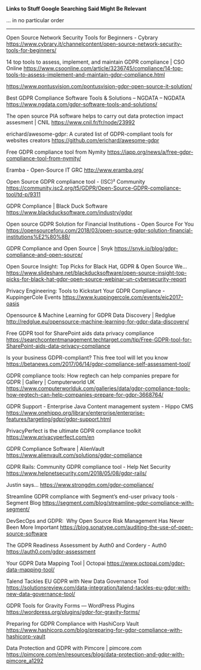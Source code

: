 **Links to Stuff Google Searching Said Might Be Relevant**

... in no particular order

--------------


Open Source Network Security Tools for Beginners - Cybrary
https://www.cybrary.it/channelcontent/open-source-network-security-tools-for-beginners/

14 top tools to assess, implement, and maintain GDPR compliance | CSO Online
https://www.csoonline.com/article/3236745/compliance/14-top-tools-to-assess-implement-and-maintain-gdpr-compliance.html

https://www.pontusvision.com/pontusvision-gdpr-open-source-it-solution/

Best GDPR Compliance Software Tools & Solutions – NGDATA – NGDATA
https://www.ngdata.com/gdpr-software-tools-and-solutions/

The open source PIA software helps to carry out data protection impact assesment | CNIL
https://www.cnil.fr/fr/node/23992

erichard/awesome-gdpr: A curated list of GDPR-compliant tools for websites creators
https://github.com/erichard/awesome-gdpr

Free GDPR compliance tool from Nymity
https://iapp.org/news/a/free-gdpr-compliance-tool-from-nymity/

Eramba - Open-Source IT GRC
http://www.eramba.org/

Open Source GDPR compliance tool - (ISC)² Community
https://community.isc2.org/t5/GDPR/Open-Source-GDPR-compliance-tool/td-p/9311

GDPR Compliance | Black Duck Software
https://www.blackducksoftware.com/industry/gdpr

Open source GDPR Solution for Financial Institutions​ - Open Source For You
https://opensourceforu.com/2018/03/open-source-gdpr-solution-financial-institutions%E2%80%8B/

GDPR Compliance and Open Source | Snyk
https://snyk.io/blog/gdpr-compliance-and-open-source/

Open Source Insight: Top Picks for Black Hat, GDPR & Open Source We…
https://www.slideshare.net/blackducksoftware/open-source-insight-top-picks-for-black-hat-gdpr-open-source-webinar-un-cybersecurity-report

Privacy Engineering: Tools to Kickstart Your GDPR Compliance - KuppingerCole Events
https://www.kuppingercole.com/events/eic2017-oasis

Opensource & Machine Learning for GDPR Data Discovery | Redglue
http://redglue.eu/opensource-machine-learning-for-gdpr-data-discovery/

Free GDPR tool for SharePoint aids data privacy compliance
https://searchcontentmanagement.techtarget.com/tip/Free-GDPR-tool-for-SharePoint-aids-data-privacy-compliance

Is your business GDPR-compliant? This free tool will let you know
https://betanews.com/2017/06/14/gdpr-compliance-self-assessment-tool/

GDPR compliance tools: How regtech can help companies prepare for GDPR | Gallery | Computerworld UK
https://www.computerworlduk.com/galleries/data/gdpr-compliance-tools-how-regtech-can-help-companies-prepare-for-gdpr-3668764/

GDPR Support - Enterprise Java Content management system - Hippo CMS
https://www.onehippo.org/library/enterprise/enterprise-features/targeting/gdpr/gdpr-support.html

PrivacyPerfect is the ultimate GDPR compliance toolkit
https://www.privacyperfect.com/en

GDPR Compliance Software | AlienVault
https://www.alienvault.com/solutions/gdpr-compliance

GDPR Rails: Community GDPR compliance tool - Help Net Security
https://www.helpnetsecurity.com/2018/05/08/gdpr-rails/

Justin says…
https://www.strongdm.com/gdpr-compliance/

Streamline GDPR compliance with Segment’s end-user privacy tools · Segment Blog
https://segment.com/blog/streamline-gdpr-compliance-with-segment/

DevSecOps and GDPR:  Why Open Source Risk Management Has Never Been More Important
https://blog.sonatype.com/auditing-the-use-of-open-source-software

The GDPR Readiness Assessment by Auth0 and Cordery - Auth0
https://auth0.com/gdpr-assessment

Your GDPR Data Mapping Tool | Octopai
https://www.octopai.com/gdpr-data-mapping-tool/

Talend Tackles EU GDPR with New Data Governance Tool
https://solutionsreview.com/data-integration/talend-tackles-eu-gdpr-with-new-data-governance-tool/

GDPR Tools for Gravity Forms — WordPress Plugins
https://wordpress.org/plugins/gdpr-for-gravity-forms/

Preparing for GDPR Compliance with HashiCorp Vault
https://www.hashicorp.com/blog/preparing-for-gdpr-compliance-with-hashicorp-vault

Data Protection and GDPR with Pimcore | pimcore.com
https://pimcore.com/en/resources/blog/data-protection-and-gdpr-with-pimcore_a1292
